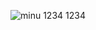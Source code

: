 ![minu](https://cdn.discordapp.com/attachments/797116662104850485/944455632793255937/minu_4.png)
1234
1234
